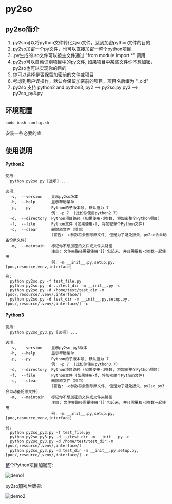 # py2so

## py2so简介
1. py2so可以将python文件转化为so文件，达到加密python文件的目的
2. py2so加密一个py文件，也可以直接加密一整个python项目
3. .py生成的.so文件可以被主文件通过 "from module import \*" 调用
4. py2so可以自动识别项目中的py文件, 如果项目中某些文件你不想加密，py2so也可以实现你的目的
5. 你可以选择是否保留加密前的文件或项目
6. 考虑到用户误操作，默认会保留加密前的项目，项目名后缀为 "_old"
7. py2so 支持 python2 and python3, py2 --> py2so.py    py3 --> py2so_py3.py

## 环境配置
```
sudo bash config.sh
```
安装一些必要的库

## 使用说明
#### Python2
```
使用: 
  python py2so.py [选项] ...
```

```
选项:
  -v,  --version    显示py2so版本
  -h,  --help       显示帮助菜单
  -p,  --py         Python的子版本号, 默认值为 7
                    例: -p 7  (比如你使用python2.7)
  -d,  --directory  Python项目路径 (如果使用-d参数, 将加密整个Python项目)
  -f,  --file       Python文件 (如果使用-f, 将加密单个Python文件)
  -c,  --clear      删除原文件（项目）
                    (警告: -c参数将会删除原文件, 但是为了避免损失，py2so会自动备份原文件)
  -m,  --maintain   标记你不想加密的文件或文件夹路径
                    注意: 文件夹路径需要使用'[]'包起来, 并且需要和-d参数一起使用 
                    例: -m __init__.py,setup.py,[poc,resource,venv,interface]
```

```
例:
  python py2so.py -f test_file.py
  python py2so.py -d ../test_dir -m __init__.py -c
  python py2so.py -d /home/test/test_dir -m [poc/,resource/,venv/,interface/]
  python py2so.py -d test_dir -m __init__.py,setup.py,[poc/,resource/,venv/,interface/] -c
```
#### Python3
```
使用: 
  python py2so_py3.py [选项] ...
```

```
选项:
  -v,  --version    显示py2so_py3版本
  -h,  --help       显示帮助菜单
  -p,  --py         Python的子版本号, 默认值为 7
                    例: -p 7  (比如你使用python3.7)
  -d,  --directory  Python项目路径 (如果使用-d参数, 将加密整个Python项目)
  -f,  --file       Python文件 (如果使用-f, 将加密单个Python文件)
  -c,  --clear      删除原文件（项目）
                    (警告: -c参数将会删除原文件, 但是为了避免损失，py2so_py3会自动备份原文件)
  -m,  --maintain   标记你不想加密的文件或文件夹路径
                    注意: 文件夹路径需要使用'[]'包起来, 并且需要和-d参数一起使用 
                    例: -m __init__.py,setup.py,[poc,resource,venv,interface]
```

```
例:
  python py2so_py3.py -f test_file.py
  python py2so_py3.py -d ../test_dir -m __init__.py -c
  python py2so_py3.py -d /home/test/test_dir -m [poc/,resource/,venv/,interface/]
  python py2so_py3.py -d test_dir -m __init__.py,setup.py,[poc/,resource/,venv/,interface/] -c
```


整个Python项目加密前:

![demo1](img/1.png)

py2so加密后效果:

![demo2](img/2.png)
